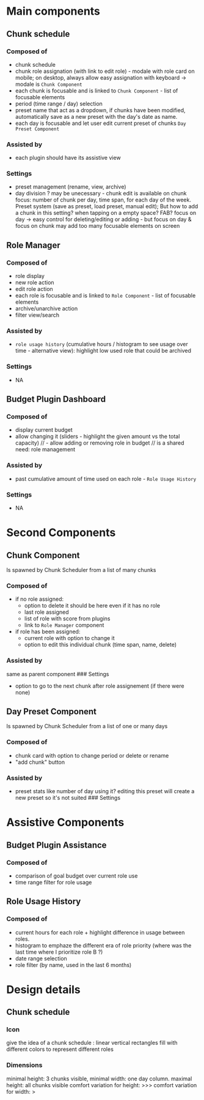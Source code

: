 # Main components
## Chunk schedule
### Composed of
  - chunk schedule
  - chunk role assignation (with link to edit role) - modale with role card on mobile; on desktop, always allow easy assignation with keyboard -> modale is `Chunk Component`
  - each chunk is focusable and is linked to `Chunk Component` - list of focusable elements
  - period (time range / day) selection
  - preset name that act as a dropdown, if chunks have been modified, automatically save as a new preset with the day's date as name.
  - each day is focusable and let user edit current preset of chunks `Day Preset Component`
### Assisted by
  - each plugin should have its assistive view
### Settings
  - preset management (rename, view, archive)
  - day division ? may be unecessary - chunk edit is available on chunk focus: number of chunk per day, time span, for each day of the week. Preset system (save as preset, load preset, manual edit);
  But how to add a chunk in this setting? when tapping on a empty space? FAB? focus on day -> easy control for deleting/editing or adding - but focus on day & focus on chunk may add too many focusable elements on screen

## Role Manager
### Composed of
  - role display
  - new role action
  - edit role action
  - each role is focusable and is linked to `Role Component` - list of focusable elements
  - archive/unarchive action
  - filter view/search
### Assisted by
  - `role usage history` (cumulative hours / histogram to see usage over time - alternative view): highlight low used role that could be archived
### Settings
  - NA

## Budget Plugin Dashboard
### Composed of
  - display current budget
  - allow changing it (sliders - highlight the given amount vs the total capacity)
  // - allow adding or removing role in budget // is a shared need: role management
### Assisted by
  - past cumulative amount of time used on each role - `Role Usage History`
### Settings
  - NA

# Second Components
## Chunk Component
Is spawned by Chunk Scheduler from a list of many chunks
### Composed of
  - if no role assigned:
    - option to delete it should be here even if it has no role
    - last role assigned
    - list of role with score from plugins
    - link to `Role Manager` component
  - if role has been assigned:
    - current role with option to change it
    - option to edit this individual chunk (time span, name, delete)
### Assisted by
  same as parent component
### Settings
  - option to go to the next chunk after role assignement (if there were none)

## Day Preset Component
Is spawned by Chunk Scheduler from a list of one or many days
### Composed of
  - chunk card with option to change period or delete or rename
  - "add chunk" button
### Assisted by
  - preset stats like number of day using it? editing this preset will create a new preset so it's not suited
### Settings

# Assistive Components
## Budget Plugin Assistance
### Composed of
  - comparison of goal budget over current role use
  - time range filter for role usage

## Role Usage History
### Composed of
  - current hours for each role + highlight difference in usage between roles.
  - histogram to emphaze the different era of role priority (where was the last time where I prioritize role B ?)
  - date range selection
  - role filter (by name, used in the last 6 months)

# Design details
## Chunk schedule
### Icon
give the idea of a chunk schedule : linear vertical rectangles fill with different colors to represent different roles
### Dimensions
minimal height: 3 chunks visible, minimal width: one day column.
maximal height: all chunks visible
comfort variation for height: >>>
comfort variation for width: >